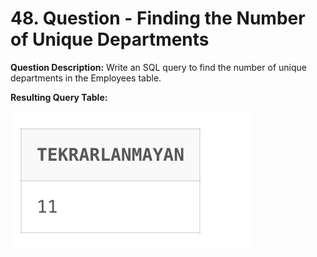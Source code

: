 # 48. Question - Finding the Number of Unique Departments

**Question Description:**
Write an SQL query to find the number of unique departments in the Employees table.
 
**Resulting Query Table:**

![alt text](/Sql-ScreenShots/ScreenShot_48.png)

